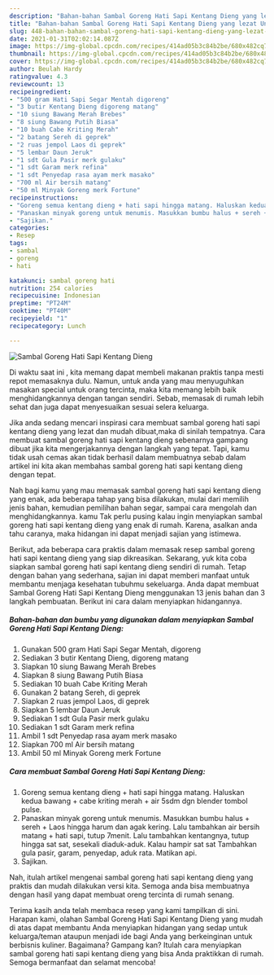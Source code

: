 ```yaml
---
description: "Bahan-bahan Sambal Goreng Hati Sapi Kentang Dieng yang lezat Untuk Jualan"
title: "Bahan-bahan Sambal Goreng Hati Sapi Kentang Dieng yang lezat Untuk Jualan"
slug: 448-bahan-bahan-sambal-goreng-hati-sapi-kentang-dieng-yang-lezat-untuk-jualan
date: 2021-01-31T02:02:14.087Z
image: https://img-global.cpcdn.com/recipes/414ad05b3c84b2be/680x482cq70/sambal-goreng-hati-sapi-kentang-dieng-foto-resep-utama.jpg
thumbnail: https://img-global.cpcdn.com/recipes/414ad05b3c84b2be/680x482cq70/sambal-goreng-hati-sapi-kentang-dieng-foto-resep-utama.jpg
cover: https://img-global.cpcdn.com/recipes/414ad05b3c84b2be/680x482cq70/sambal-goreng-hati-sapi-kentang-dieng-foto-resep-utama.jpg
author: Beulah Hardy
ratingvalue: 4.3
reviewcount: 13
recipeingredient:
- "500 gram Hati Sapi Segar Mentah digoreng"
- "3 butir Kentang Dieng digoreng matang"
- "10 siung Bawang Merah Brebes"
- "8 siung Bawang Putih Biasa"
- "10 buah Cabe Kriting Merah"
- "2 batang Sereh di geprek"
- "2 ruas jempol Laos di geprek"
- "5 lembar Daun Jeruk"
- "1 sdt Gula Pasir merk gulaku"
- "1 sdt Garam merk refina"
- "1 sdt Penyedap rasa ayam merk masako"
- "700 ml Air bersih matang"
- "50 ml Minyak Goreng merk Fortune"
recipeinstructions:
- "Goreng semua kentang dieng + hati sapi hingga matang. Haluskan kedua bawang + cabe kriting merah + air 5sdm dgn blender tombol pulse."
- "Panaskan minyak goreng untuk menumis. Masukkan bumbu halus + sereh + Laos hingga harum dan agak kering. Lalu tambahkan air bersih matang + hati sapi, tutup 7menit. Lalu tambahkan kentangnya, tutup hingga sat sat, sesekali diaduk-aduk. Kalau hampir sat sat Tambahkan gula pasir, garam, penyedap, aduk rata. Matikan api."
- "Sajikan."
categories:
- Resep
tags:
- sambal
- goreng
- hati

katakunci: sambal goreng hati 
nutrition: 254 calories
recipecuisine: Indonesian
preptime: "PT24M"
cooktime: "PT40M"
recipeyield: "1"
recipecategory: Lunch

---
```



![Sambal Goreng Hati Sapi Kentang Dieng](https://img-global.cpcdn.com/recipes/414ad05b3c84b2be/680x482cq70/sambal-goreng-hati-sapi-kentang-dieng-foto-resep-utama.jpg)

Di waktu  saat ini , kita memang dapat membeli makanan praktis tanpa mesti repot memasaknya dulu. Namun, untuk anda yang mau menyuguhkan masakan special untuk orang tercinta, maka kita memang lebih baik menghidangkannya dengan tangan sendiri. Sebab, memasak di rumah lebih sehat dan juga dapat menyesuaikan sesuai selera keluarga.

Jika anda sedang mencari inspirasi cara membuat sambal goreng hati sapi kentang dieng yang lezat dan mudah dibuat,maka di sinilah tempatnya. Cara membuat sambal goreng hati sapi kentang dieng  sebenarnya gampang dibuat jika kita mengerjakannya dengan langkah yang tepat. Tapi, kamu tidak usah cemas akan tidak berhasil dalam membuatnya 
sebab dalam artikel ini kita akan membahas sambal goreng hati sapi kentang dieng dengan tepat.  



Nah bagi kamu yang mau memasak sambal goreng hati sapi kentang dieng yang enak, ada beberapa tahap yang bisa dilakukan, mulai dari memilih jenis bahan, kemudian pemilihan bahan segar, sampai cara mengolah dan menghidangkannya. kamu Tak perlu pusing kalau ingin menyiapkan sambal goreng hati sapi kentang dieng yang enak di rumah. Karena, asalkan anda  tahu caranya, maka hidangan ini dapat menjadi sajian yang istimewa.

Berikut, ada beberapa cara praktis  dalam memasak resep sambal goreng hati sapi kentang dieng yang siap dikreasikan. Sekarang, yuk kita coba siapkan sambal goreng hati sapi kentang dieng sendiri di rumah. Tetap dengan bahan yang sederhana, sajian ini dapat memberi manfaat untuk membantu menjaga kesehatan tubuhmu sekeluarga. Anda dapat membuat Sambal Goreng Hati Sapi Kentang Dieng menggunakan 13 jenis bahan dan 3 langkah pembuatan. Berikut ini cara dalam menyiapkan hidangannya.

<!--inarticleads1-->

##### Bahan-bahan dan bumbu yang digunakan dalam menyiapkan Sambal Goreng Hati Sapi Kentang Dieng:

1. Gunakan 500 gram Hati Sapi Segar Mentah, digoreng
1. Sediakan 3 butir Kentang Dieng, digoreng matang
1. Siapkan 10 siung Bawang Merah Brebes
1. Siapkan 8 siung Bawang Putih Biasa
1. Sediakan 10 buah Cabe Kriting Merah
1. Gunakan 2 batang Sereh, di geprek
1. Siapkan 2 ruas jempol Laos, di geprek
1. Siapkan 5 lembar Daun Jeruk
1. Sediakan 1 sdt Gula Pasir merk gulaku
1. Sediakan 1 sdt Garam merk refina
1. Ambil 1 sdt Penyedap rasa ayam merk masako
1. Siapkan 700 ml Air bersih matang
1. Ambil 50 ml Minyak Goreng merk Fortune




<!--inarticleads2-->

##### Cara membuat Sambal Goreng Hati Sapi Kentang Dieng:

1. Goreng semua kentang dieng + hati sapi hingga matang. Haluskan kedua bawang + cabe kriting merah + air 5sdm dgn blender tombol pulse.
1. Panaskan minyak goreng untuk menumis. Masukkan bumbu halus + sereh + Laos hingga harum dan agak kering. Lalu tambahkan air bersih matang + hati sapi, tutup 7menit. Lalu tambahkan kentangnya, tutup hingga sat sat, sesekali diaduk-aduk. Kalau hampir sat sat Tambahkan gula pasir, garam, penyedap, aduk rata. Matikan api.
1. Sajikan.




Nah, itulah artikel mengenai  sambal goreng hati sapi kentang dieng  yang praktis dan mudah dilakukan versi kita. Semoga anda bisa membuatnya dengan hasil yang dapat membuat oreng tercinta di rumah senang. 

Terima kasih anda telah membaca resep yang kami tampilkan di sini. Harapan kami, olahan  Sambal Goreng Hati Sapi Kentang Dieng yang mudah di atas dapat membantu Anda menyiapkan hidangan yang sedap untuk keluarga/teman ataupun menjadi ide bagi Anda yang berkeinginan untuk berbisnis kuliner. Bagaimana? Gampang kan? Itulah cara menyiapkan sambal goreng hati sapi kentang dieng yang bisa Anda praktikkan di rumah. Semoga bermanfaat dan selamat mencoba!

